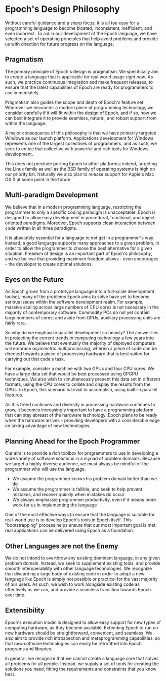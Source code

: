 # Epoch's Design Philosophy #

Without careful guidance and a sharp focus, it is all too easy for a programming language to  become bloated, inconsistent, inefficient, and even incorrect. To aid in our development of the Epoch language, we have selected a set of operating principles that help avoid problems and provide us with direction for future progress on the language.


## Pragmatism ##

The primary principle of Epoch's design is pragmatism. We specifically aim to create a language that is applicable for real world usage _right now_. As such, we practice continuous integration and make frequent releases, to ensure that the latest capabilities of Epoch are ready for programmers to use immediately.

Pragmatism also guides the scope and depth of Epoch's feature set. Wherever we encounter a modern piece of programming technology, we consider carefully if it will fit within the design of Epoch, and if so, how we can best integrate it to provide seamless, natural, and robust support from within the language.

A major consequence of this philosophy is that we have primarily targeted Windows as our launch platform. Applications development for Windows represents one of the largest collectives of programmers, and as such, we seek to entice that collective with powerful and rich tools for Windows development.

This does not preclude porting Epoch to other platforms; indeed, targeting the Linux family as well as the BSD family of operating systems is high on our priority list. Naturally we also plan to release support for Apple's Mac OS X at some point in the future.


## Multi-paradigm Development ##

We believe that in a modern programming language, restricting the programmer to only a specific coding paradigm is unacceptable. Epoch is designed to allow easy development in procedural, functional, and object-oriented paradigms. Moreover, Epoch supports clean interaction between code written in all three paradigms.

It is absolutely essential for a language to not get in a programmer's way. Instead, a good language supports many approaches to a given problem, in order to allow the programmer to choose the best alternative for a given situation. Freedom of design is an important part of Epoch's philosophy, and we believe that providing maximum freedom allows  - even encourages - the developer to create optimal solutions.


## Eyes on the Future ##

As Epoch grows from a prototype language into a full-scale development toolset, many of the problems Epoch aims to solve have yet to become serious issues within the software development realm. For example, massive scaling across large numbers of CPU cores is not necessary in the majority of contemporary software. Commodity PCs do not yet contain large numbers of cores; and aside from GPUs, auxiliary processing units are fairly rare.

So why do we emphasize parallel development so heavily? The answer lies in projecting the current trends in computing technology a few years into the future. We believe that eventually the majority of deployed computers will embrace _asymmetric multiprocessing_, wherein a piece of code can be directed towards a piece of processing hardware that is best suited for carrying out that code's task.

For example, consider a machine with two GPUs and four CPU cores. We have a large data set that would be best processed using GPGPU techniques. We also wish to simultaneously present this data set in different formats, using the CPU cores to collate and display the results from the GPUs. In Epoch, this scenario is trivial to accomplish, using built-in parallel features.

As this trend continues and diversity in processing hardware continues to grow, it becomes increasingly important to have a programming platform that can stay abreast of the hardware technology. Epoch plans to be ready when the hardware arrives - providing developers with a considerable edge on taking advantage of new technologies.


## Planning Ahead for the Epoch Programmer ##

Our aim is to provide a rich toolbox for programmers to use in developing a wide variety of software solutions in a myriad of problem domains. Because we target a highly diverse audience, we must always be mindful of the programmer who will use the language.

  * We assume the programmer knows his problem domain better than we do
  * We assume the programmer is fallible, and seek to help prevent mistakes, and recover quickly when mistakes do occur
  * We always emphasize programmer productivity, even if it means more work for us in implementing the language

One of the most effective ways to ensure that the language is suitable for real-world use is to develop Epoch's tools in Epoch itself. This "bootstrapping" process helps ensure that our most important goal is met: real applications can be delivered using Epoch as a foundation.


## Other Languages are not the Enemy ##

We do not intend to overthrow any existing dominant language, in any given problem domain. Instead, we seek to supplement existing tools, and provide smooth interoperability with other language technologies. We recognize that discarding a large body of existing code in order to adopt a new language like Epoch is simply not possible or practical for the vast majority of our users. As such, we wish to work alongside existing code as effectively as we can, and provide a seamless transition towards Epoch over time.


## Extensibility ##

Epoch's execution model is designed to allow easy support for new types of computing hardware, as they become available. Extending Epoch to run on new hardware should be straightforward, convenient, and seamless. We also aim to provide rich introspection and metaprogramming capabilities, so that new software technologies can easily be retrofitted into Epoch programs and libraries.

In general, we recognize that we cannot create a language core that solves all problems for all people. Instead, we supply a set of tools for creating the solutions _you_ need, fitting the requirements and constraints that you know best.